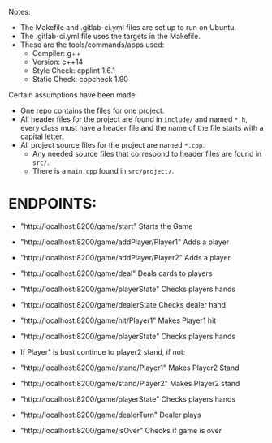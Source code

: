 Notes:

* The Makefile and .gitlab-ci.yml files are set up to run on Ubuntu.
* The .gitlab-ci.yml file uses the targets in the Makefile.
* These are the tools/commands/apps used:
  * Compiler: g++
  * Version: c++14
  * Style Check: cpplint 1.6.1
  * Static Check: cppcheck 1.90

Certain assumptions have been made:
* One repo contains the files for one project.
* All header files for the project are found in <code>include/</code> and named <code>*.h</code>, every class must have a header file and the name of the file starts with a capital letter.
* All project source files for the project are named <code>*.cpp</code>.
  * Any needed source files that correspond to header files are found in <code>src/</code>.
  * There is a <code>main.cpp</code> found in <code>src/project/</code>.


# ENDPOINTS:
* "http://localhost:8200/game/start" Starts the Game
* "http://localhost:8200/game/addPlayer/Player1" Adds a player
* "http://localhost:8200/game/addPlayer/Player2" Adds a player
* "http://localhost:8200/game/deal" Deals cards to players
* "http://localhost:8200/game/playerState" Checks players hands
* "http://localhost:8200/game/dealerState Checks dealer hand
* "http://localhost:8200/game/hit/Player1" Makes Player1 hit
* "http://localhost:8200/game/playerState" Checks players hands

* If Player1 is bust continue to player2 stand, if not:

* "http://localhost:8200/game/stand/Player1" Makes Player2 Stand
* "http://localhost:8200/game/stand/Player2" Makes Player2 stand
* "http://localhost:8200/game/playerState" Checks players hands
* "http://localhost:8200/game/dealerTurn" Dealer plays

* "http://localhost:8200/game/isOver" Checks if game is over
